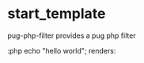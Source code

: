 # start_template
pug-php-filter provides a pug php filter

:php
    echo "hello world";
renders:

<?php echo "hello world"; ?>
